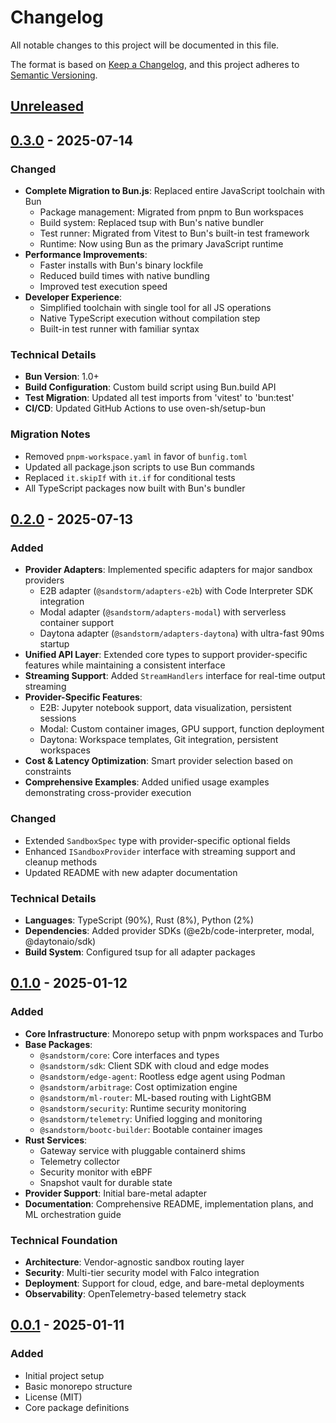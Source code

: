 # Changelog

All notable changes to this project will be documented in this file.

The format is based on [Keep a Changelog](https://keepachangelog.com/en/1.0.0/),
and this project adheres to [Semantic Versioning](https://semver.org/spec/v2.0.0.html).

## [Unreleased]

## [0.3.0] - 2025-07-14

### Changed
- **Complete Migration to Bun.js**: Replaced entire JavaScript toolchain with Bun
  - Package management: Migrated from pnpm to Bun workspaces
  - Build system: Replaced tsup with Bun's native bundler
  - Test runner: Migrated from Vitest to Bun's built-in test framework
  - Runtime: Now using Bun as the primary JavaScript runtime
- **Performance Improvements**: 
  - Faster installs with Bun's binary lockfile
  - Reduced build times with native bundling
  - Improved test execution speed
- **Developer Experience**:
  - Simplified toolchain with single tool for all JS operations
  - Native TypeScript execution without compilation step
  - Built-in test runner with familiar syntax

### Technical Details
- **Bun Version**: 1.0+
- **Build Configuration**: Custom build script using Bun.build API
- **Test Migration**: Updated all test imports from 'vitest' to 'bun:test'
- **CI/CD**: Updated GitHub Actions to use oven-sh/setup-bun

### Migration Notes
- Removed `pnpm-workspace.yaml` in favor of `bunfig.toml`
- Updated all package.json scripts to use Bun commands
- Replaced `it.skipIf` with `it.if` for conditional tests
- All TypeScript packages now built with Bun's bundler

## [0.2.0] - 2025-07-13

### Added
- **Provider Adapters**: Implemented specific adapters for major sandbox providers
  - E2B adapter (`@sandstorm/adapters-e2b`) with Code Interpreter SDK integration
  - Modal adapter (`@sandstorm/adapters-modal`) with serverless container support
  - Daytona adapter (`@sandstorm/adapters-daytona`) with ultra-fast 90ms startup
- **Unified API Layer**: Extended core types to support provider-specific features while maintaining a consistent interface
- **Streaming Support**: Added `StreamHandlers` interface for real-time output streaming
- **Provider-Specific Features**:
  - E2B: Jupyter notebook support, data visualization, persistent sessions
  - Modal: Custom container images, GPU support, function deployment
  - Daytona: Workspace templates, Git integration, persistent workspaces
- **Cost & Latency Optimization**: Smart provider selection based on constraints
- **Comprehensive Examples**: Added unified usage examples demonstrating cross-provider execution

### Changed
- Extended `SandboxSpec` type with provider-specific optional fields
- Enhanced `ISandboxProvider` interface with streaming support and cleanup methods
- Updated README with new adapter documentation

### Technical Details
- **Languages**: TypeScript (90%), Rust (8%), Python (2%)
- **Dependencies**: Added provider SDKs (@e2b/code-interpreter, modal, @daytonaio/sdk)
- **Build System**: Configured tsup for all adapter packages

## [0.1.0] - 2025-01-12

### Added
- **Core Infrastructure**: Monorepo setup with pnpm workspaces and Turbo
- **Base Packages**:
  - `@sandstorm/core`: Core interfaces and types
  - `@sandstorm/sdk`: Client SDK with cloud and edge modes
  - `@sandstorm/edge-agent`: Rootless edge agent using Podman
  - `@sandstorm/arbitrage`: Cost optimization engine
  - `@sandstorm/ml-router`: ML-based routing with LightGBM
  - `@sandstorm/security`: Runtime security monitoring
  - `@sandstorm/telemetry`: Unified logging and monitoring
  - `@sandstorm/bootc-builder`: Bootable container images
- **Rust Services**:
  - Gateway service with pluggable containerd shims
  - Telemetry collector
  - Security monitor with eBPF
  - Snapshot vault for durable state
- **Provider Support**: Initial bare-metal adapter
- **Documentation**: Comprehensive README, implementation plans, and ML orchestration guide

### Technical Foundation
- **Architecture**: Vendor-agnostic sandbox routing layer
- **Security**: Multi-tier security model with Falco integration
- **Deployment**: Support for cloud, edge, and bare-metal deployments
- **Observability**: OpenTelemetry-based telemetry stack

## [0.0.1] - 2025-01-11

### Added
- Initial project setup
- Basic monorepo structure
- License (MIT)
- Core package definitions

[Unreleased]: https://github.com/sandstorm/sandstorm/compare/v0.3.0...HEAD
[0.3.0]: https://github.com/sandstorm/sandstorm/compare/v0.2.0...v0.3.0
[0.2.0]: https://github.com/sandstorm/sandstorm/compare/v0.1.0...v0.2.0
[0.1.0]: https://github.com/sandstorm/sandstorm/compare/v0.0.1...v0.1.0
[0.0.1]: https://github.com/sandstorm/sandstorm/releases/tag/v0.0.1
